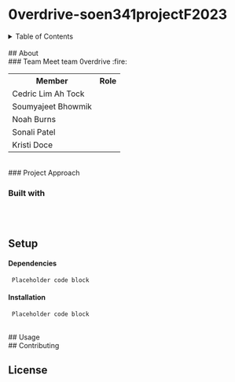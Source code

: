 # 0verdrive-soen341projectF2023



<details>
  <summary>Table of Contents</summary>
  <ol>
    <li>
      <a href="#about-">About</a>
      <ul>
        <li><a href="#team">Team</a></li>
        <li><a href="#project">Project Approach</a></li>
        <li><a href="#built-with">Built With</a></li>
      </ul>
    </li>
    <li>
      <a href="#Setup">Setup</a>
      <ul>
        <li><a href="#dependencies">Dependencies</a></li>
        <li><a href="#installation">Installation</a></li>
      </ul>
    </li>
    <li><a href="#usage">Usage</a></li>
    <li><a href="#contributing">Contributing</a></li>
    <li><a href="#license">License</a></li>
  </ol>
</details>

<br>
## About

<br>
### Team
Meet team 0verdrive :fire:
<table>
    <tr>
        <th>Member</th>
        <th>Role</th>
    </tr>
    <tr>
        <td>Cedric Lim Ah Tock</td>
        <td></td>
    </tr>
    <tr>
        <td>Soumyajeet Bhowmik</td>
        <td></td>
    </tr>
    <tr>
        <td>Noah Burns</td>
        <td></td>
    </tr>
    <tr>
        <td>Sonali Patel</td>
        <td></td>
    </tr>
    <tr>
        <td>Kristi Doce</td>
        <td></td>
    </tr>
</table>

<br>
### Project Approach


### Built with

<br><br>
## Setup

#### Dependencies

``` Placeholder code block```

#### Installation
``` Placeholder code block```

<br>
## Usage



<br>
## Contributing



## License


